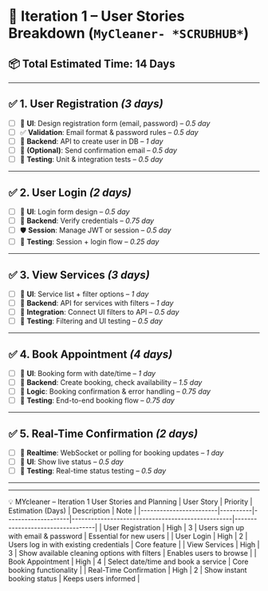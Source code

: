 # 🚀 Iteration 1 – User Stories Breakdown (`MyCleaner- *SCRUBHUB*`)

## 📦 Total Estimated Time: **14 Days**

----------------------------------------------

## ✅ 1. User Registration *(3 days)*

- [ ] 🎨 **UI**: Design registration form (email, password) – *0.5 day*
- [ ] ✅ **Validation**: Email format & password rules – *0.5 day*
- [ ] 🔧 **Backend**: API to create user in DB – *1 day*
- [ ] 📧 **(Optional)**: Send confirmation email – *0.5 day*
- [ ] 🧪 **Testing**: Unit & integration tests – *0.5 day*

---

## ✅ 2. User Login *(2 days)*

- [ ] 🎨 **UI**: Login form design – *0.5 day*
- [ ] 🔐 **Backend**: Verify credentials – *0.75 day*
- [ ] 🛡️ **Session**: Manage JWT or session – *0.5 day*
- [ ] 🧪 **Testing**: Session + login flow – *0.25 day*

---

## ✅ 3. View Services *(3 days)*

- [ ] 🎨 **UI**: Service list + filter options – *1 day*
- [ ] 🔧 **Backend**: API for services with filters – *1 day*
- [ ] 🔗 **Integration**: Connect UI filters to API – *0.5 day*
- [ ] 🧪 **Testing**: Filtering and UI testing – *0.5 day*

---

## ✅ 4. Book Appointment *(4 days)*

- [ ] 🎨 **UI**: Booking form with date/time – *1 day*
- [ ] 🔧 **Backend**: Create booking, check availability – *1.5 day*
- [ ] 🧩 **Logic**: Booking confirmation & error handling – *0.75 day*
- [ ] 🧪 **Testing**: End-to-end booking flow – *0.75 day*

---

## ✅ 5. Real-Time Confirmation *(2 days)*

- [ ] 🔁 **Realtime**: WebSocket or polling for booking updates – *1 day*
- [ ] 🎨 **UI**: Show live status – *0.5 day*
- [ ] 🧪 **Testing**: Real-time status testing – *0.5 day*

---

****************************************************************************************************************************************************************************************************************************************************************************
💡 MYcleaner – Iteration 1 User Stories and Planning
| User Story             | Priority | Estimation (Days) | Description                                      | Note                             |
|------------------------|----------|--------------------|--------------------------------------------------|----------------------------------|
| User Registration      | High     | 3                  | Users sign up with email & password              | Essential for new users          |
| User Login             | High     | 2                  | Users log in with existing credentials           | Core feature                     |
| View Services          | High     | 3                  | Show available cleaning options with filters     | Enables users to browse          |
| Book Appointment       | High     | 4                  | Select date/time and book a service              | Core booking functionality       |
| Real-Time Confirmation | High     | 2                  | Show instant booking status                      | Keeps users informed             |

